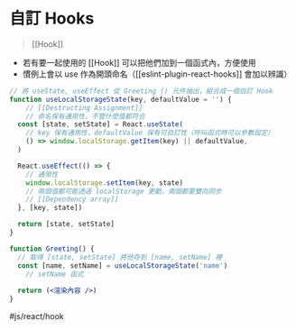 # 自訂 Hooks
>[[Hook]]

- 若有要一起使用的 [[Hook]] 可以把他們加到一個函式內，方便使用
- 慣例上會以 use 作為開頭命名（[[eslint-plugin-react-hooks]] 會加以辨識）

```jsx
// 將 useState, useEffect 從 Greeting () 元件抽出，組合成一個自訂 Hook
function useLocalStorageState(key, defaultValue = '') {
	// [[Destructing Assignment]]
	// 命名保有通用性，不管什麼值都符合
  const [state, setState] = React.useState(
    // key 保有通用性，defaultValue 保有可自訂性（呼叫函式時可以參數設定）
    () => window.localStorage.getItem(key) || defaultValue,
  )

  React.useEffect(() => {
    // 通用性
    window.localStorage.setItem(key, state)
    // 兩個值都可能透過 localStorage 更動，兩個都要雙向同步
    // [[Dependency array]]
  }, [key, state])

  return [state, setState]
}

function Greeting() {
  // 取得 [state, setState] 將他存到 [name, setName] 裡
  const [name, setName] = useLocalStorageState('name')
	// setName 函式
	
  return (<渲染內容 />)
}
```

#js/react/hook

